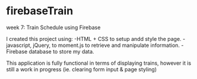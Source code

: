 # firebaseTrain

week 7: Train Schedule using Firebase

I created this project using: 
    -HTML + CSS to setup andd style the page.
    - javascript, jQuery,  to moment.js to retrieve and manipulate information.
    -Firebase database to store my data. 

This application is fully functional in terms of displaying trains, however it is still a work in progress (ie. clearing form input & page styling)

